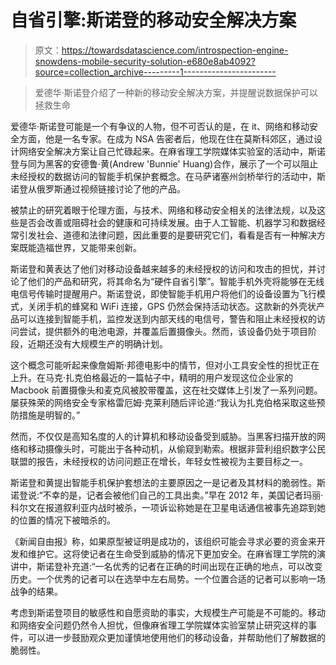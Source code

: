 # 自省引擎:斯诺登的移动安全解决方案

> 原文：<https://towardsdatascience.com/introspection-engine-snowdens-mobile-security-solution-e680e8ab4092?source=collection_archive---------1----------------------->

> 爱德华·斯诺登介绍了一种新的移动安全解决方案，并提醒说数据保护可以拯救生命

爱德华·斯诺登可能是一个有争议的人物，但不可否认的是，在 it、网络和移动安全方面，他是一名专家。在成为 NSA 告密者后，他现在住在莫斯科郊区，通过设计网络安全解决方案让自己忙碌起来。在麻省理工学院媒体实验室的活动中，斯诺登与同为黑客的安德鲁·黄(Andrew 'Bunnie' Huang)合作，展示了一个可以阻止未经授权的数据访问的智能手机保护套概念。在马萨诸塞州剑桥举行的活动中，斯诺登从俄罗斯通过视频链接讨论了他的产品。

被禁止的研究着眼于伦理方面，与技术、网络和移动安全相关的法律法规，以及这些是否会改善或阻碍社会的健康和可持续发展。由于人工智能、机器学习和数据经常引发社会、道德和法律问题，因此重要的是要研究它们，看看是否有一种解决方案既能造福世界，又能带来创新。

斯诺登和黄表达了他们对移动设备越来越多的未经授权的访问和攻击的担忧，并讨论了他们的产品和研究，将其命名为“硬件自省引擎”。智能手机外壳将能够在无线电信号传输时提醒用户。斯诺登说，即使智能手机用户将他们的设备设置为飞行模式，关闭手机的蜂窝和 WiFi 连接，GPS 仍然会保持活动状态。这款新的外壳状产品可以连接到智能手机，监控发送到内部天线的电信号，警告和阻止未经授权的访问尝试，提供额外的电池电源，并覆盖后置摄像头。然而，该设备仍处于项目阶段，近期还没有大规模生产的明确计划。

这个概念可能听起来像詹姆斯·邦德电影中的情节，但对小工具安全性的担忧正在上升。在马克·扎克伯格最近的一篇帖子中，精明的用户发现这位企业家的 Macbook 前置摄像头和麦克风被胶带覆盖，这在社交媒体上引发了一系列问题。屡获殊荣的网络安全专家格雷厄姆·克莱利随后评论道:“我认为扎克伯格采取这些预防措施是明智的。”

然而，不仅仅是高知名度的人的计算机和移动设备受到威胁。当黑客扫描开放的网络和移动摄像头时，可能出于各种动机，从偷窥到勒索。根据非营利组织数字公民联盟的报告，未经授权的访问问题正在增长，年轻女性被视为主要目标之一。

斯诺登和黄提出智能手机保护套想法的主要原因之一是记者及其材料的脆弱性。斯诺登说:“不幸的是，记者会被他们自己的工具出卖。”早在 2012 年，美国记者玛丽·科尔文在报道叙利亚内战时被杀，一项诉讼称她是在卫星电话通信被事先追踪到她的位置的情况下被暗杀的。

《新闻自由报》称，如果原型被证明是成功的，该组织可能会寻求必要的资金来开发和维护它。这将使记者在生命受到威胁的情况下更加安全。在麻省理工学院的演讲中，斯诺登补充道:“一名优秀的记者在正确的时间出现在正确的地点，可以改变历史。一个优秀的记者可以在选举中左右局势。一个位置合适的记者可以影响一场战争的结果。

考虑到斯诺登项目的敏感性和自愿资助的事实，大规模生产可能是不可能的。移动和网络安全问题仍然令人担忧，但像麻省理工学院媒体实验室禁止研究这样的事件，可以进一步鼓励观众更加谨慎地使用他们的移动设备，并帮助他们了解数据的脆弱性。